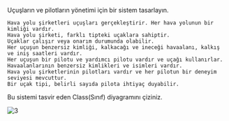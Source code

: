 Uçuşların ve pilotların yönetimi için bir sistem tasarlayın.

    Hava yolu şirketleri uçuşları gerçekleştirir. Her hava yolunun bir kimliği vardır.
    Hava yolu şirketi, farklı tipteki uçaklara sahiptir.
    Uçaklar çalışır veya onarım durumunda olabilir.
    Her uçuşun benzersiz kimliği, kalkacağı ve ineceği havaalanı, kalkış ve iniş saatleri vardır.
    Her uçuşun bir pilotu ve yardımcı pilotu vardır ve uçağı kullanırlar.
    Havaalanlarının benzersiz kimlikleri ve isimleri vardır.
    Hava yolu şirketlerinin pilotları vardır ve her pilotun bir deneyim seviyesi mevcuttur.
    Bir uçak tipi, belirli sayıda pilota ihtiyaç duyabilir.

Bu sistemi tasvir eden Class(Sınıf) diyagramını çiziniz.

![3](https://github.com/SumeyyeA/patika/assets/72462370/aa8f8425-80ff-49ad-871a-1dd8cad1a0c3)
